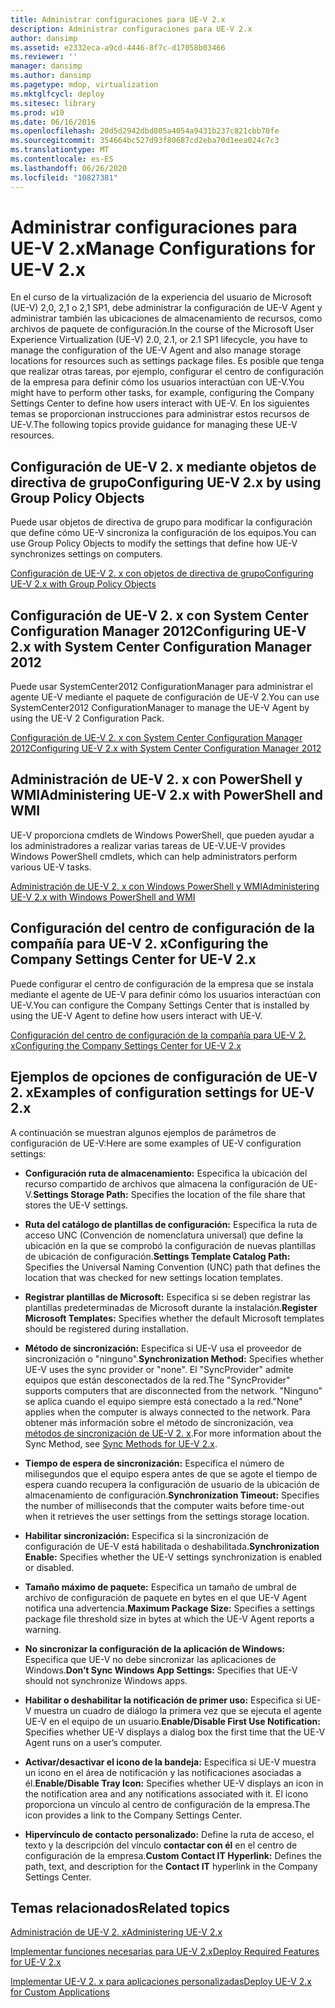 ```yaml
---
title: Administrar configuraciones para UE-V 2.x
description: Administrar configuraciones para UE-V 2.x
author: dansimp
ms.assetid: e2332eca-a9cd-4446-8f7c-d17058b03466
ms.reviewer: ''
manager: dansimp
ms.author: dansimp
ms.pagetype: mdop, virtualization
ms.mktglfcycl: deploy
ms.sitesec: library
ms.prod: w10
ms.date: 06/16/2016
ms.openlocfilehash: 20d5d2942dbd805a4054a9431b237c821cbb70fe
ms.sourcegitcommit: 354664bc527d93f80687cd2eba70d1eea024c7c3
ms.translationtype: MT
ms.contentlocale: es-ES
ms.lasthandoff: 06/26/2020
ms.locfileid: "10827381"
---
```

# <span data-ttu-id="482be-103">Administrar configuraciones para UE-V 2.x</span><span class="sxs-lookup"><span data-stu-id="482be-103">Manage Configurations for UE-V 2.x</span></span>


<span data-ttu-id="482be-104">En el curso de la virtualización de la experiencia del usuario de Microsoft (UE-V) 2,0, 2,1 o 2,1 SP1, debe administrar la configuración de UE-V Agent y administrar también las ubicaciones de almacenamiento de recursos, como archivos de paquete de configuración.</span><span class="sxs-lookup"><span data-stu-id="482be-104">In the course of the Microsoft User Experience Virtualization (UE-V) 2.0, 2.1, or 2.1 SP1 lifecycle, you have to manage the configuration of the UE-V Agent and also manage storage locations for resources such as settings package files.</span></span> <span data-ttu-id="482be-105">Es posible que tenga que realizar otras tareas, por ejemplo, configurar el centro de configuración de la empresa para definir cómo los usuarios interactúan con UE-V.</span><span class="sxs-lookup"><span data-stu-id="482be-105">You might have to perform other tasks, for example, configuring the Company Settings Center to define how users interact with UE-V.</span></span> <span data-ttu-id="482be-106">En los siguientes temas se proporcionan instrucciones para administrar estos recursos de UE-V.</span><span class="sxs-lookup"><span data-stu-id="482be-106">The following topics provide guidance for managing these UE-V resources.</span></span>

## <span data-ttu-id="482be-107">Configuración de UE-V 2. x mediante objetos de directiva de grupo</span><span class="sxs-lookup"><span data-stu-id="482be-107">Configuring UE-V 2.x by using Group Policy Objects</span></span>


<span data-ttu-id="482be-108">Puede usar objetos de directiva de grupo para modificar la configuración que define cómo UE-V sincroniza la configuración de los equipos.</span><span class="sxs-lookup"><span data-stu-id="482be-108">You can use Group Policy Objects to modify the settings that define how UE-V synchronizes settings on computers.</span></span>

[<span data-ttu-id="482be-109">Configuración de UE-V 2. x con objetos de directiva de grupo</span><span class="sxs-lookup"><span data-stu-id="482be-109">Configuring UE-V 2.x with Group Policy Objects</span></span>](configuring-ue-v-2x-with-group-policy-objects-both-uevv2.md)

## <span data-ttu-id="482be-110">Configuración de UE-V 2. x con System Center Configuration Manager 2012</span><span class="sxs-lookup"><span data-stu-id="482be-110">Configuring UE-V 2.x with System Center Configuration Manager 2012</span></span>


<span data-ttu-id="482be-111">Puede usar SystemCenter2012 ConfigurationManager para administrar el agente UE-V mediante el paquete de configuración de UE-V 2.</span><span class="sxs-lookup"><span data-stu-id="482be-111">You can use SystemCenter2012 ConfigurationManager to manage the UE-V Agent by using the UE-V 2 Configuration Pack.</span></span>

[<span data-ttu-id="482be-112">Configuración de UE-V 2. x con System Center Configuration Manager 2012</span><span class="sxs-lookup"><span data-stu-id="482be-112">Configuring UE-V 2.x with System Center Configuration Manager 2012</span></span>](configuring-ue-v-2x-with-system-center-configuration-manager-2012-both-uevv2.md)

## <span data-ttu-id="482be-113">Administración de UE-V 2. x con PowerShell y WMI</span><span class="sxs-lookup"><span data-stu-id="482be-113">Administering UE-V 2.x with PowerShell and WMI</span></span>


<span data-ttu-id="482be-114">UE-V proporciona cmdlets de Windows PowerShell, que pueden ayudar a los administradores a realizar varias tareas de UE-V.</span><span class="sxs-lookup"><span data-stu-id="482be-114">UE-V provides Windows PowerShell cmdlets, which can help administrators perform various UE-V tasks.</span></span>

[<span data-ttu-id="482be-115">Administración de UE-V 2. x con Windows PowerShell y WMI</span><span class="sxs-lookup"><span data-stu-id="482be-115">Administering UE-V 2.x with Windows PowerShell and WMI</span></span>](administering-ue-v-2x-with-windows-powershell-and-wmi-both-uevv2.md)

## <span data-ttu-id="482be-116">Configuración del centro de configuración de la compañía para UE-V 2. x</span><span class="sxs-lookup"><span data-stu-id="482be-116">Configuring the Company Settings Center for UE-V 2.x</span></span>


<span data-ttu-id="482be-117">Puede configurar el centro de configuración de la empresa que se instala mediante el agente de UE-V para definir cómo los usuarios interactúan con UE-V.</span><span class="sxs-lookup"><span data-stu-id="482be-117">You can configure the Company Settings Center that is installed by using the UE-V Agent to define how users interact with UE-V.</span></span>

[<span data-ttu-id="482be-118">Configuración del centro de configuración de la compañía para UE-V 2. x</span><span class="sxs-lookup"><span data-stu-id="482be-118">Configuring the Company Settings Center for UE-V 2.x</span></span>](configuring-the-company-settings-center-for-ue-v-2x-both-uevv2.md)

## <span data-ttu-id="482be-119">Ejemplos de opciones de configuración de UE-V 2. x</span><span class="sxs-lookup"><span data-stu-id="482be-119">Examples of configuration settings for UE-V 2.x</span></span>


<span data-ttu-id="482be-120">A continuación se muestran algunos ejemplos de parámetros de configuración de UE-V:</span><span class="sxs-lookup"><span data-stu-id="482be-120">Here are some examples of UE-V configuration settings:</span></span>

-   <span data-ttu-id="482be-121">**Configuración ruta de almacenamiento:** Especifica la ubicación del recurso compartido de archivos que almacena la configuración de UE-V.</span><span class="sxs-lookup"><span data-stu-id="482be-121">**Settings Storage Path:** Specifies the location of the file share that stores the UE-V settings.</span></span>

-   <span data-ttu-id="482be-122">**Ruta del catálogo de plantillas de configuración:** Especifica la ruta de acceso UNC (Convención de nomenclatura universal) que define la ubicación en la que se comprobó la configuración de nuevas plantillas de ubicación de configuración.</span><span class="sxs-lookup"><span data-stu-id="482be-122">**Settings Template Catalog Path:** Specifies the Universal Naming Convention (UNC) path that defines the location that was checked for new settings location templates.</span></span>

-   <span data-ttu-id="482be-123">**Registrar plantillas de Microsoft:** Especifica si se deben registrar las plantillas predeterminadas de Microsoft durante la instalación.</span><span class="sxs-lookup"><span data-stu-id="482be-123">**Register Microsoft Templates:** Specifies whether the default Microsoft templates should be registered during installation.</span></span>

-   <span data-ttu-id="482be-124">**Método de sincronización:** Especifica si UE-V usa el proveedor de sincronización o "ninguno".</span><span class="sxs-lookup"><span data-stu-id="482be-124">**Synchronization Method:** Specifies whether UE-V uses the sync provider or "none".</span></span> <span data-ttu-id="482be-125">El "SyncProvider" admite equipos que están desconectados de la red.</span><span class="sxs-lookup"><span data-stu-id="482be-125">The "SyncProvider" supports computers that are disconnected from the network.</span></span> <span data-ttu-id="482be-126">"Ninguno" se aplica cuando el equipo siempre está conectado a la red.</span><span class="sxs-lookup"><span data-stu-id="482be-126">"None" applies when the computer is always connected to the network.</span></span> <span data-ttu-id="482be-127">Para obtener más información sobre el método de sincronización, vea [métodos de sincronización de UE-V 2. x](sync-methods-for-ue-v-2x-both-uevv2.md).</span><span class="sxs-lookup"><span data-stu-id="482be-127">For more information about the Sync Method, see [Sync Methods for UE-V 2.x](sync-methods-for-ue-v-2x-both-uevv2.md).</span></span>

-   <span data-ttu-id="482be-128">**Tiempo de espera de sincronización:** Especifica el número de milisegundos que el equipo espera antes de que se agote el tiempo de espera cuando recupera la configuración de usuario de la ubicación de almacenamiento de configuración.</span><span class="sxs-lookup"><span data-stu-id="482be-128">**Synchronization Timeout:** Specifies the number of milliseconds that the computer waits before time-out when it retrieves the user settings from the settings storage location.</span></span>

-   <span data-ttu-id="482be-129">**Habilitar sincronización:** Especifica si la sincronización de configuración de UE-V está habilitada o deshabilitada.</span><span class="sxs-lookup"><span data-stu-id="482be-129">**Synchronization Enable:** Specifies whether the UE-V settings synchronization is enabled or disabled.</span></span>

-   <span data-ttu-id="482be-130">**Tamaño máximo de paquete:** Especifica un tamaño de umbral de archivo de configuración de paquete en bytes en el que UE-V Agent notifica una advertencia.</span><span class="sxs-lookup"><span data-stu-id="482be-130">**Maximum Package Size:** Specifies a settings package file threshold size in bytes at which the UE-V Agent reports a warning.</span></span>

-   <span data-ttu-id="482be-131">**No sincronizar la configuración de la aplicación de Windows:** Especifica que UE-V no debe sincronizar las aplicaciones de Windows.</span><span class="sxs-lookup"><span data-stu-id="482be-131">**Don’t Sync Windows App Settings:** Specifies that UE-V should not synchronize Windows apps.</span></span>

-   <span data-ttu-id="482be-132">**Habilitar o deshabilitar la notificación de primer uso:** Especifica si UE-V muestra un cuadro de diálogo la primera vez que se ejecuta el agente UE-V en el equipo de un usuario.</span><span class="sxs-lookup"><span data-stu-id="482be-132">**Enable/Disable First Use Notification:** Specifies whether UE-V displays a dialog box the first time that the UE-V Agent runs on a user’s computer.</span></span>

-   <span data-ttu-id="482be-133">**Activar/desactivar el icono de la bandeja:** Especifica si UE-V muestra un icono en el área de notificación y las notificaciones asociadas a él.</span><span class="sxs-lookup"><span data-stu-id="482be-133">**Enable/Disable Tray Icon:** Specifies whether UE-V displays an icon in the notification area and any notifications associated with it.</span></span> <span data-ttu-id="482be-134">El icono proporciona un vínculo al centro de configuración de la empresa.</span><span class="sxs-lookup"><span data-stu-id="482be-134">The icon provides a link to the Company Settings Center.</span></span>

-   <span data-ttu-id="482be-135">**Hipervínculo de contacto personalizado:** Define la ruta de acceso, el texto y la descripción del vínculo **contactar con él** en el centro de configuración de la empresa.</span><span class="sxs-lookup"><span data-stu-id="482be-135">**Custom Contact IT Hyperlink:** Defines the path, text, and description for the **Contact IT** hyperlink in the Company Settings Center.</span></span>






## <span data-ttu-id="482be-136">Temas relacionados</span><span class="sxs-lookup"><span data-stu-id="482be-136">Related topics</span></span>


[<span data-ttu-id="482be-137">Administración de UE-V 2. x</span><span class="sxs-lookup"><span data-stu-id="482be-137">Administering UE-V 2.x</span></span>](administering-ue-v-2x-new-uevv2.md)

[<span data-ttu-id="482be-138">Implementar funciones necesarias para UE-V 2.x</span><span class="sxs-lookup"><span data-stu-id="482be-138">Deploy Required Features for UE-V 2.x</span></span>](deploy-required-features-for-ue-v-2x-new-uevv2.md)

[<span data-ttu-id="482be-139">Implementar UE-V 2. x para aplicaciones personalizadas</span><span class="sxs-lookup"><span data-stu-id="482be-139">Deploy UE-V 2.x for Custom Applications</span></span>](deploy-ue-v-2x-for-custom-applications-new-uevv2.md)

 

 





